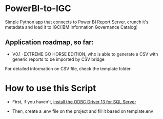 # PowerBI-to-IGC
Simple Python app that connects to Power BI Report Server, crunch it's metadata and load it to IGC(IBM Information Governance Catalog)


## Application roadmap, so far:

* V0.1 -EXTREME GO HORSE EDITION, who is able to generate a CSV with generic reports to be imported by CSV bridge

For detailed information on CSV file, check the template folder.

# How to use this Script

* First, if you haven't, [install the ODBC Driver 13 for SQL Server](https://www.microsoft.com/en-us/download/details.aspx?id=53339)

* Then, create a .env file on the project and fill it based on template.env
